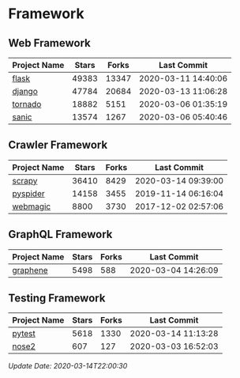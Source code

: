 # Framework

## Web Framework

| Project Name | Stars | Forks | Last Commit |
| ------------ | ----- | ----- | ----------- |
| [flask](https://github.com/pallets/flask) | 49383 | 13347 | 2020-03-11 14:40:06 |
| [django](https://github.com/django/django) | 47784 | 20684 | 2020-03-13 11:06:28 |
| [tornado](https://github.com/tornadoweb/tornado) | 18882 | 5151 | 2020-03-06 01:35:19 |
| [sanic](https://github.com/huge-success/sanic) | 13574 | 1267 | 2020-03-06 05:40:46 |

## Crawler Framework

| Project Name | Stars | Forks | Last Commit |
| ------------ | ----- | ----- | ----------- |
| [scrapy](https://github.com/scrapy/scrapy) | 36410 | 8429 | 2020-03-14 09:39:00 |
| [pyspider](https://github.com/binux/pyspider) | 14158 | 3455 | 2019-11-14 06:16:04 |
| [webmagic](https://github.com/code4craft/webmagic) | 8800 | 3730 | 2017-12-02 02:57:06 |

## GraphQL Framework

| Project Name | Stars | Forks | Last Commit |
| ------------ | ----- | ----- | ----------- |
| [graphene](https://github.com/graphql-python/graphene) | 5498 | 588 | 2020-03-04 14:26:09 |

## Testing Framework

| Project Name | Stars | Forks | Last Commit |
| ------------ | ----- | ----- | ----------- |
| [pytest](https://github.com/pytest-dev/pytest) | 5618 | 1330 | 2020-03-14 11:13:28 |
| [nose2](https://github.com/nose-devs/nose2) | 607 | 127 | 2020-03-03 16:52:03 |

*Update Date: 2020-03-14T22:00:30*
